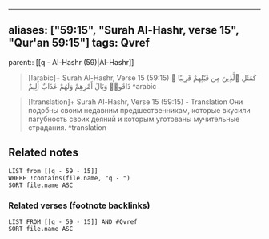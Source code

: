 
---
aliases: ["59:15", "Surah Al-Hashr, verse 15", "Qur'an 59:15"]
tags: Qvref
---

parent:: [[q - Al-Hashr (59)|Al-Hashr]]

> [!arabic]+ Surah Al-Hashr, Verse 15 (59:15)
> <span class="quran-arabic">كَمَثَلِ ٱلَّذِينَ مِن قَبْلِهِمْ قَرِيبًا ۖ ذَاقُوا۟ وَبَالَ أَمْرِهِمْ وَلَهُمْ عَذَابٌ أَلِيمٌ</span>
^arabic

> [!translation]+ Surah Al-Hashr, Verse 15 (59:15) - Translation
> Они подобны своим недавним предшественникам, которые вкусили пагубность своих деяний и которым уготованы мучительные страдания.
^translation



## Related notes
```dataview
LIST from [[q - 59 - 15]]
WHERE !contains(file.name, "q - ")
SORT file.name ASC
```

### Related verses (footnote backlinks)
```dataview
LIST FROM [[q - 59 - 15]] AND #Qvref
SORT file.name ASC
```

